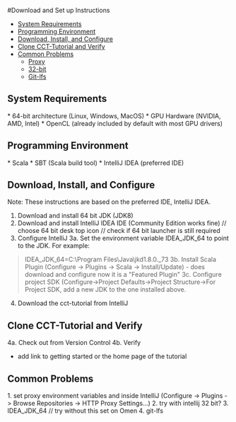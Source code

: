#Download and Set up Instructions

*   [System Requirements](#sysreq)
*   [Programming Environment](#lang)
*   [Download, Install, and Configure](#steps)
*   [Clone CCT-Tutorial and Verify](#clone)
*   [Common Problems](#gotchas)
    *   [Proxy](#proxy)
    *   [32-bit](#arch)
    *   [Git-lfs](#git-lfs)

<h2 id="sysreq">System Requirements</h2>
* 64-bit architecture (Linux, Windows, MacOS)
* GPU Hardware (NVIDIA, AMD, Intel)
* OpenCL (already included by default with most GPU drivers)

<h2 id="lang">Programming Environment</h2>
* Scala 
* SBT (Scala build tool)
* IntelliJ IDEA (preferred IDE) 

<h2 id="steps">Download, Install, and Configure</h2>


Note: These instructions are based on the preferred IDE, IntelliJ IDEA. 

1.  Download and install 64 bit JDK (JDK8)
2.  Download and install IntelliJ IDEA IDE (Community Edition works fine) // choose 64 bit desk top icon 
// check if 64 bit launcher is still required
3.  Configure IntelliJ
3a.  Set the environment variable IDEA_JDK_64 to point to the JDK. For example:
> IDEA_JDK_64=C:\Program Files\Java\jkd1.8.0._73
3b.  Install Scala Plugin (Configure -> Plugins -> Scala -> Install/Update) - does download and configure
      now it is a "Featured Plugin"
3c.  Configure project SDK (Configure->Project Defaults->Project Structure->For Project SDK, add a new JDK to the one installed above.
4.  Download the cct-tutorial from IntelliJ 

<h2 id="clone">Clone CCT-Tutorial and Verify</h2>

4a.  Check out from Version Control
4b.  Verify

* add link to getting started or the home page of the tutorial

<h2 id="gotchas">Common Problems</h2>
1.  set proxy environment variables and inside IntelliJ (Configure -> Plugins -> Browse Repositories -> HTTP Proxy Settings...)
2.  try with intellij 32 bit?
3.  IDEA_JDK_64 // try without this set on Omen
4.  git-lfs
